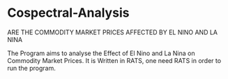 # Cospectral-Analysis
ARE THE COMMODITY MARKET PRICES  AFFECTED BY EL NINO AND LA NINA


The Program aims to analyse the Effect of El Nino and La Nina on Commodity Market Prices. It is Written in RATS, one need RATS in order to run the program. 
